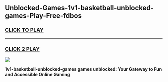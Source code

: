 
## Unblocked-Games-1v1-basketball-unblocked-games-Play-Free-fdbos
<h3>
<a href="https://premium76.site?title=1v1-basketball-unblocked-games&ref=15A">CLICK TO PLAY</a></h3>
<hr>

<h3>
<a href="https://premium76.site?title=1v1-basketball-unblocked-games&ref=15A">CLICK 2 PLAY</a>
  
</h3>

<a href="https://premium76.site?title=1v1-basketball-unblocked-games&ref=15A"><img src="https://clearcache.store/games.png"></a>


**1v1-basketball-unblocked-games games unblocked: Your Gateway to Fun and Accessible Online Gaming**
